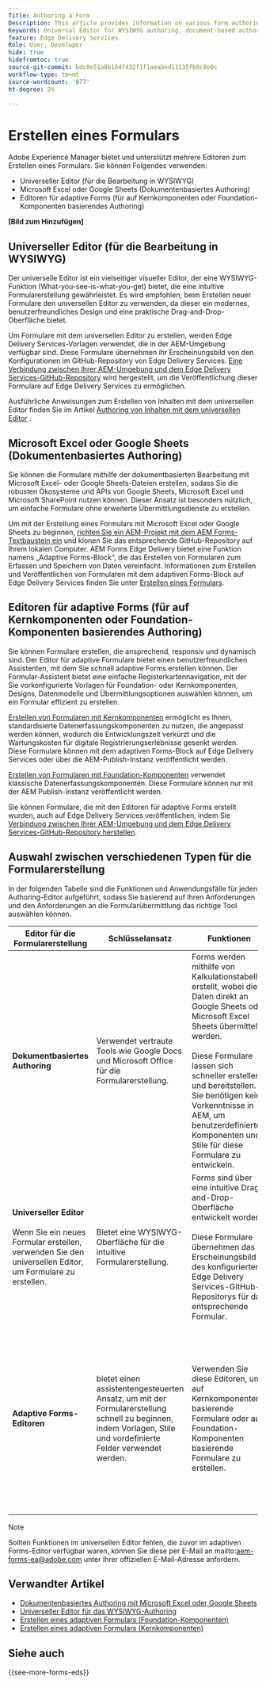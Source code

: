 ```yaml
---
Title: Authoring a Form
Description: This article provides information on various form authoring platforms, including the Universal Editor, document-based authoring, and Adaptive Forms editors (Core Components and Foundation Components).
Keywords: Universal Editor for WYSIWYG authoring, document-based authoring, Adaptive Forms editors, Adaptive Forms editors for Core Components authoring, Adaptive Forms editors for Foundation Components authoring
feature: Edge Delivery Services
Role: User, Developer
hide: true
hidefromtoc: true
source-git-commit: bdc0e51a8b16df432f1f1aeabed11135fb8c8e0c
workflow-type: tm+mt
source-wordcount: '877'
ht-degree: 2%

---
```



# Erstellen eines Formulars

Adobe Experience Manager bietet und unterstützt mehrere Editoren zum Erstellen eines Formulars. Sie können Folgendes verwenden:
* Universeller Editor (für die Bearbeitung in WYSIWYG)
* Microsoft Excel oder Google Sheets (Dokumentenbasiertes Authoring)
* Editoren für adaptive Forms (für auf Kernkomponenten oder Foundation-Komponenten basierendes Authoring)

**[Bild zum Hinzufügen]**

## Universeller Editor (für die Bearbeitung in WYSIWYG)

Der universelle Editor ist ein vielseitiger visueller Editor, der eine WYSIWYG-Funktion (What-you-see-is-what-you-get) bietet, die eine intuitive Formularerstellung gewährleistet. Es wird empfohlen, beim Erstellen neuer Formulare den universellen Editor zu verwenden, da dieser ein modernes, benutzerfreundliches Design und eine praktische Drag-and-Drop-Oberfläche bietet.

Um Formulare mit dem universellen Editor zu erstellen, werden Edge Delivery Services-Vorlagen verwendet, die in der AEM-Umgebung verfügbar sind. Diese Formulare übernehmen ihr Erscheinungsbild von den Konfigurationen im GitHub-Repository von Edge Delivery Services. [Eine Verbindung zwischen Ihrer AEM-Umgebung und dem Edge Delivery Services-GitHub-Repository](/help/edge/docs/forms/publishing-forms.md) wird hergestellt, um die Veröffentlichung dieser Formulare auf Edge Delivery Services zu ermöglichen.

Ausführliche Anweisungen zum Erstellen von Inhalten mit dem universellen Editor finden Sie im Artikel [Authoring von Inhalten mit dem universellen Editor](https://experienceleague.adobe.com/en/docs/experience-manager-cloud-service/content/sites/authoring/universal-editor/authoring) .

## Microsoft Excel oder Google Sheets (Dokumentenbasiertes Authoring)

Sie können die Formulare mithilfe der dokumentbasierten Bearbeitung mit Microsoft Excel- oder Google Sheets-Dateien erstellen, sodass Sie die robusten Ökosysteme und APIs von Google Sheets, Microsoft Excel und Microsoft SharePoint nutzen können. Dieser Ansatz ist besonders nützlich, um einfache Formulare ohne erweiterte Übermittlungsdienste zu erstellen.

Um mit der Erstellung eines Formulars mit Microsoft Excel oder Google Sheets zu beginnen, [richten Sie ein AEM-Projekt mit dem AEM Forms-Textbaustein ein](/help/edge/docs/forms/tutorial.md#create-a-new-aem-project-pre-configured-with-adaptive-forms-block) und klonen Sie das entsprechende GitHub-Repository auf Ihrem lokalen Computer. AEM Forms Edge Delivery bietet eine Funktion namens „Adaptive Forms-Block“, die das Erstellen von Formularen zum Erfassen und Speichern von Daten vereinfacht. Informationen zum Erstellen und Veröffentlichen von Formularen mit dem adaptiven Forms-Block auf Edge Delivery Services finden Sie unter [Erstellen eines Formulars](/help/edge/docs/forms/create-forms.md).

## Editoren für adaptive Forms (für auf Kernkomponenten oder Foundation-Komponenten basierendes Authoring)

Sie können Formulare erstellen, die ansprechend, responsiv und dynamisch sind. Der Editor für adaptive Formulare bietet einen benutzerfreundlichen Assistenten, mit dem Sie schnell adaptive Forms erstellen können. Der Formular-Assistent bietet eine einfache Registerkartennavigation, mit der Sie vorkonfigurierte Vorlagen für Foundation- oder Kernkomponenten, Designs, Datenmodelle und Übermittlungsoptionen auswählen können, um ein Formular effizient zu erstellen.

[Erstellen von Formularen mit Kernkomponenten](/help/forms/creating-adaptive-form-core-components.md) ermöglicht es Ihnen, standardisierte Datenerfassungskomponenten zu nutzen, die angepasst werden können, wodurch die Entwicklungszeit verkürzt und die Wartungskosten für digitale Registrierungserlebnisse gesenkt werden. Diese Formulare können mit dem adaptiven Forms-Block auf Edge Delivery Services oder über die AEM-Publish-Instanz veröffentlicht werden.

[Erstellen von Formularen mit Foundation-Komponenten](/help/forms/create-an-adaptive-form.md) verwendet klassische Datenerfassungskomponenten. Diese Formulare können nur mit der AEM Publish-Instanz veröffentlicht werden.

Sie können Formulare, die mit den Editoren für adaptive Forms erstellt wurden, auch auf Edge Delivery Services veröffentlichen, indem Sie [Verbindung zwischen Ihrer AEM-Umgebung und dem Edge Delivery Services-GitHub-Repository herstellen](/help/edge/docs/forms/publishing-forms.md).

## Auswahl zwischen verschiedenen Typen für die Formularerstellung

In der folgenden Tabelle sind die Funktionen und Anwendungsfälle für jeden Authoring-Editor aufgeführt, sodass Sie basierend auf Ihren Anforderungen und den Anforderungen an die Formularübermittlung das richtige Tool auswählen können.

| **Editor für die Formularerstellung** | **Schlüsselansatz** | **Funktionen** | **Veröffentlichungsmethode** | **Anwendungsfälle** |
|--------|-----------|-------|-------|------------------------------------------------|
| **Dokumentbasiertes Authoring** | Verwendet vertraute Tools wie Google Docs und Microsoft Office für die Formularerstellung. | Forms werden mithilfe von Kalkulationstabellen erstellt, wobei die Daten direkt an Google Sheets oder Microsoft Excel Sheets übermittelt werden. </br> </br> Diese Formulare lassen sich schneller erstellen und bereitstellen. Sie benötigen keine Vorkenntnisse in AEM, um benutzerdefinierte Komponenten und Stile für diese Formulare zu entwickeln. | Diese Formulare werden auf Edge Delivery Services veröffentlicht und haben einen sehr hohen Google Lighthouse-Wert. </br> </br> Die Highscore führt zu schnellerem Rendering und besserer SEO. | Diese Formulare eignen sich ideal für schnelle Prototypen oder einfache Formulare, bei denen keine erweiterten Übermittlungsdienste erforderlich sind. </br> </br> Diese sind für Umfragen, Registrierungen oder Feedback-Formulare geeignet, die eine Datenspeicherung in Tabellen erfordern. Diese Formulare werden auf Edge Delivery-Services veröffentlicht |
| **Universeller Editor** </br> </br> Wenn Sie ein neues Formular erstellen, verwenden Sie den universellen Editor, um Formulare zu erstellen. | Bietet eine WYSIWYG-Oberfläche für die intuitive Formularerstellung. | Forms sind über eine intuitive Drag-and-Drop-Oberfläche entwickelt worden. </br> </br> Diese Formulare übernehmen das Erscheinungsbild des konfigurierten Edge Delivery Services-GitHub-Repositorys für das entsprechende Formular. | Diese Formulare werden auf Edge Delivery Services veröffentlicht und haben einen sehr hohen Google Lighthouse-Wert. </br> </br> Die Highscore führt zu schnellerem Rendering und besserer SEO. | Diese Formulare eignen sich ideal zum Erstellen von Formularen für Edge Delivery Service-Sites und -Seiten. Diese Formularszenarien umfassen komplexe Formulare, komplexe Workflows, benutzerdefinierte Aktionen oder Integrationen mit externen Systemen |
| **Adaptive Forms-Editoren** | bietet einen assistentengesteuerten Ansatz, um mit der Formularerstellung schnell zu beginnen, indem Vorlagen, Stile und vordefinierte Felder verwendet werden. | Verwenden Sie diese Editoren, um auf Kernkomponenten basierende Formulare oder auf Foundation-Komponenten basierende Formulare zu erstellen. | Diese Formulare können auf Edge Delivery Services oder über AEM-Publish-Instanzen veröffentlicht werden. | Verwenden Sie diese Editoren, um auf Kernkomponenten basierende Formulare oder auf Foundation-Komponenten basierende Formulare zu erstellen. Ideal für Szenarien mit komplexen Formularen, komplexen Workflows, benutzerdefinierten Aktionen oder Integrationen mit externen Systemen. |


>[!NOTE]
>
>
> Sollten Funktionen im universellen Editor fehlen, die zuvor im adaptiven Forms-Editor verfügbar waren, können Sie diese per E-Mail an mailto:aem-forms-ea@adobe.com unter Ihrer offiziellen E-Mail-Adresse anfordern.

## Verwandter Artikel

* [Dokumentenbasiertes Authoring mit Microsoft Excel oder Google Sheets](/help/edge/docs/forms/create-forms.md)
* [Universeller Editor für das WYSIWYG-Authoring](https://experienceleague.adobe.com/en/docs/experience-manager-cloud-service/content/edge-delivery/wysiwyg-authoring/authoring)
* [Erstellen eines adaptiven Formulars (Foundation-Komponenten)](/help/forms/creating-adaptive-form.md)
* [Erstellen eines adaptiven Formulars (Kernkomponenten)](/help/forms/create-an-adaptive-form.md)

## Siehe auch

{{see-more-forms-eds}}